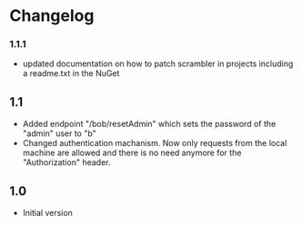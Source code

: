 # Changelog

### 1.1.1
* updated documentation on how to patch scrambler in projects including a 
  readme.txt in the NuGet

## 1.1
* Added endpoint "/bob/resetAdmin"  which sets the password of the "admin" user to "b"
* Changed authentication machanism. Now only requests from the local machine are
  allowed and there is no need anymore for the "Authorization" header.

## 1.0
* Initial version
